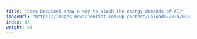 ```yaml
---
title: "Does DeepSeek show a way to slash the energy demands of AI?"
imageUrl: "https://images.newscientist.com/wp-content/uploads/2025/01/29161204/SEI_237796754.jpg?width=788"
index: 83
weight: 83
---
```

